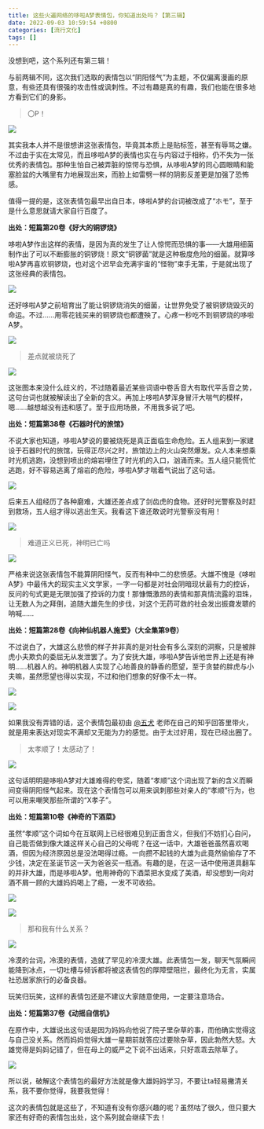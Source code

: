 ```yaml
---
title: 这些火遍网络的哆啦A梦表情包，你知道出处吗？【第三辑】
date: 2022-09-03 10:59:54 +0800
categories: [流行文化]
tags: []
---
```



没想到吧，这个系列还有第三辑！

与前两辑不同，这次我们选取的表情包以“阴阳怪气”为主题，不仅偏离漫画的原意，有些还具有很强的攻击性或讽刺性。不过有趣是真的有趣，我们也能在很多地方看到它们的身影。
</br>

> 〇P！

![](https://pic4.zhimg.com/80/v2-b7cd305060ec9268bebb946250fe5c2f_1440w.jpg)

其实我本人并不是很想讲这张表情包，毕竟其本质上是贴标签，甚至有辱骂之嫌。不过由于实在太常见，而且哆啦A梦的表情也实在与内容过于相称，仍不失为一张优秀的表情包。那种生怕自己被弄脏的惊愕与恐惧，从哆啦A梦的同心圆眼睛和能塞脸盆的大嘴里有力地展现出来，而脸上如雷劈一样的阴影反差更是加强了恐怖感。

值得一提的是，这张表情包最早出自日本，哆啦A梦的台词被改成了“ホモ”，至于是什么意思就请大家自行百度了。

**出处：短篇第20卷《好大的铜锣烧》**

哆啦A梦作出这样的表情，是因为真的发生了让人惊愕而恐惧的事——大雄用细菌制作出了可以不断膨胀的铜锣烧！原文“铜锣菌”就是这种极度危险的细菌。就算哆啦A梦再喜欢铜锣烧，也对这个迟早会充满宇宙的“怪物”束手无策，于是就出现了这张经典的表情包。

![](https://pic3.zhimg.com/80/v2-d48ddba195d6316af295ec4c9a8bc8fe_1440w.jpg)

还好哆啦A梦之前培育出了能让铜锣烧消失的细菌，让世界免受了被铜锣烧毁灭的命运。不过……用零花钱买来的铜锣烧也都遭殃了。心疼一秒吃不到铜锣烧的哆啦A梦。

![](https://pic4.zhimg.com/80/v2-0392ac3eb1591fb175cbd32d19353397_1440w.jpg)
</br>

> 差点就被烧死了

![](https://pic4.zhimg.com/80/v2-b0bbc682097a6900c0e9fde6bd1d9b7b_1440w.jpg)

这张图本来没什么歧义的，不过随着最近某些词语中卷舌音大有取代平舌音之势，这句台词也就被解读出了全新的含义。再加上哆啦A梦浑身冒汗大喘气的模样，嗯……越想越没有违和感了。至于应用场景，不用我多说了吧。

**出处：短篇第38卷《石器时代的旅馆》**

不说大家也知道，哆啦A梦说的要被烧死是真正面临生命危险。五人组来到一家建设于石器时代的旅馆，玩得正尽兴之时，旅馆边上的火山突然爆发。众人本来想乘时光机逃跑，没想到喷出的熔岩埋住了时光机的入口，汹涌而来。五人组只能慌忙逃跑，好不容易逃离了熔岩的危险，哆啦A梦才喘着气说出了这句话。

![](https://pic3.zhimg.com/80/v2-6839c1e0889dc809cdbf80e3cf08e162_1440w.jpg)

后来五人组经历了各种磨难，大雄还差点成了剑齿虎的食物。还好时光警察及时赶到救场，五人组才得以逃出生天。我看这下谁还敢说时光警察没有用！

![](https://pic4.zhimg.com/80/v2-a0f5c5fe841e07bab63134ba8d7c514f_1440w.jpg)
</br>

> 难道正义已死，神明已亡吗

![](https://pic4.zhimg.com/80/v2-accc949a7ac78b6d9bf9c63b022a5cdf_1440w.jpg)

严格来说这张表情包不能算阴阳怪气，反而有种中二的悲愤感。大雄不愧是《哆啦A梦》中最伟大的现实主义文学家，一字一句都是对社会阴暗现状最有力的控诉，反问的句式更是无限加强了控诉的力度！那慷慨激昂的表情和那真情流露的泪珠，让无数人为之拜倒，追随大雄先生的步伐，对这个无药可救的社会发出振聋发聩的呐喊……

**出处：短篇第28卷《向神仙机器人施爱》（大全集第9卷）**

不过说白了，大雄这么悲愤的样子并非真的是对社会有多么深刻的洞察，只是被胖虎小夫欺负的委屈无从发泄罢了。为了安抚大雄，哆啦A梦告诉他世界上还是有神明……机器人的。神明机器人实现了心地善良的静香的愿望，至于贪婪的胖虎与小夫嘛，虽然愿望也得以实现，不过和他们想象的好像不太一样。

![](https://pic4.zhimg.com/80/v2-3cc532af8e85074ab895fd89385b3e3b_1440w.jpg)

![](https://pic2.zhimg.com/80/v2-137cd0df55f68be26b249225c9e9d8d9_1440w.jpg)

如果我没有弄错的话，这个表情包最初由 [@五犬](https://www.zhihu.com/people/98816346bea547d2ba269672102b4d8c) 老师在自己的知乎回答里带火，就是用来表达对现实不满却又无能为力的感觉。由于太过好用，现在已经出圈了。
</br>

> 太孝顺了！太感动了！

![](https://pic2.zhimg.com/80/v2-5a47da79bb1b51d3179b7b3e690b7561_1440w.jpg)

这句话明明是哆啦A梦对大雄难得的夸奖，随着“孝顺”这个词出现了新的含义而瞬间变得阴阳怪气起来。现在这个表情包可以用来讽刺那些对亲人的“孝顺”行为，也可以用来嘲笑那些所谓的“X孝子”。

**出处：短篇第10卷《神奇的下酒菜》**

虽然“孝顺”这个词如今在互联网上已经很难见到正面含义，但我们不妨扪心自问，自己能否做到像大雄这样关心自己的父母呢？在这一话中，大雄爸爸虽然喜欢喝酒，但因为经济原因总是没法喝得过瘾。一向攒不起钱的大雄为此竟然偷偷存了不少钱，决定在圣诞节这一天为爸爸买一瓶酒。有趣的是，在这一话中使用道具翻车的并非大雄，而是哆啦A梦。他用神奇的下酒菜把水变成了美酒，却没想到一向对酒不屑一顾的大雄妈妈喝上了瘾，一发不可收拾。

![](https://pic2.zhimg.com/80/v2-0a080d8f2803fd3e90d9621720d13981_1440w.jpg)

![](https://pic2.zhimg.com/80/v2-9b602563b27230b02c2bc93d88148ca5_1440w.jpg)
</br>

> 那和我有什么关系？

![](https://pic4.zhimg.com/80/v2-afc9cf3987d5321292a15829578712b3_1440w.jpg)

冷漠的台词，冷漠的表情，造就了罕见的冷漠大雄。此表情包一发，聊天气氛瞬间能降到冰点，一切吐槽与倾诉都将被这表情包的厚障壁阻拦，最终化为无言，实属社恐居家旅行的必备良器。

玩笑归玩笑，这样的表情包还是不建议大家随意使用，一定要注意场合。

**出处：短篇第37卷《动摇自信机》**

在原作中，大雄说出这句话是因为妈妈向他说了院子里杂草的事，而他确实觉得这与自己没关系。然而妈妈觉得大雄一星期前就答应过要除杂草，因此勃然大怒。大雄觉得是妈妈记错了，但在母上的威严之下说不出话来，只好乖乖去除草了。

![](https://pic4.zhimg.com/80/v2-fd77eb966357d3a26318864bf88ae01f_1440w.jpg)

所以说，破解这个表情包的最好方法就是像大雄妈妈学习，不要让ta轻易撇清关系，我不要你觉得，我要我觉得！
</br>

这次的表情包就是这些了，不知道有没有你感兴趣的呢？虽然咕了很久，但只要大家还有好奇的表情包出处，这个系列就会继续下去！